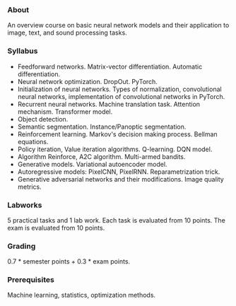 ### About

An overview course on basic neural network models and their application to image, text, and sound processing tasks.

### Syllabus

- Feedforward networks. Matrix-vector differentiation. Automatic differentiation.
- Neural network optimization. DropOut. PyTorch.
- Initialization of neural networks. Types of normalization, convolutional neural networks, implementation of convolutional networks in PyTorch.
- Recurrent neural networks. Machine translation task. Attention mechanism. Transformer model.
- Object detection.
- Semantic segmentation. Instance/Panoptic segmentation.
- Reinforcement learning. Markov's decision making process. Bellman equations.
- Policy iteration, Value iteration algorithms. Q-learning. DQN model.
- Algorithm Reinforce, A2C algorithm. Multi-armed bandits.
- Generative models. Variational autoencoder model.
- Autoregressive models: PixelCNN, PixelRNN. Reparametrization trick.
- Generative adversarial networks and their modifications. Image quality metrics.

### Labworks

5 practical tasks and 1 lab work. Each task is evaluated from 10 points. The exam is evaluated from 10 points.

### Grading

0.7 * semester points + 0.3 * exam points.

### Prerequisites

Machine learning, statistics, optimization methods.
